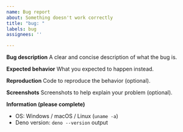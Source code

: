 ```yaml
---
name: Bug report
about: Something doesn't work correctly
title: "bug: "
labels: bug
assignees: ''

---
```


**Bug description** A clear and concise description of what the bug is.

**Expected behavior** What you expected to happen instead.

**Reproduction** Code to reproduce the behavior (optional).

**Screenshots** Screenshots to help explain your problem (optional).

**Information (please complete)**

- OS: Windows / macOS / Linux (`uname -a`)
- Deno version: `deno --version` output
